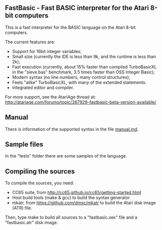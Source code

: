 FastBasic - Fast BASIC interpreter for the Atari 8-bit computers
----------------------------------------------------------------

This is a fast interpreter for the BASIC language on the Atari 8-bit computers.

The current features are:
- Support for 16bit integer variables;
- Small size (currently the IDE is less than 9k, and the runtime is less than 2k);
- Fast execution (currently, about 15% faster than compiled TurboBasicXL in the "sieve.bas" benchmark, 3.5 times faster than OSS Integer Basic);
- Modern syntax (no line numbers, many control structures);
- Feels "alike" TurboBasicXL, with many of the extended statements.
- Integrated editor and compiler.

For more support, see the AtariAge thread at:
http://atariage.com/forums/topic/267929-fastbasic-beta-version-available/

Manual
------

There is information of the supported syntax in the file [manual.md](manual.md).

Sample files
------------

In the "tests" folder there are some samples of the language.


Compiling the sources
---------------------

To compile the sources, you need:
- CC65 suite, from http://cc65.github.io/cc65/getting-started.html
- Host build tools (make & gcc) to build the syntax generator
- mkatr, from https://github.com/dmsc/mkatr to build the Atari disk image (ATR) file.

Then, type make to build all sources to a "fastbasic.xex" file and a "fastbasic.atr" disk image.

